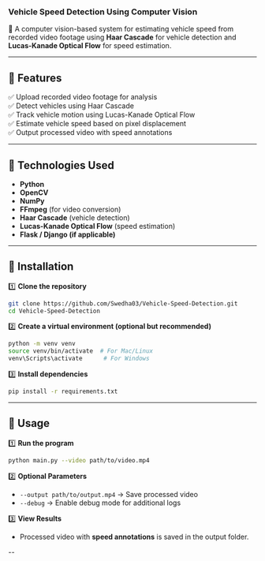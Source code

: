 
### **Vehicle Speed Detection Using Computer Vision**  

🚗 A computer vision-based system for estimating vehicle speed from recorded video footage using **Haar Cascade** for vehicle detection and **Lucas-Kanade Optical Flow** for speed estimation.  

---

## **🔹 Features**  
✅ Upload recorded video footage for analysis  
✅ Detect vehicles using Haar Cascade  
✅ Track vehicle motion using Lucas-Kanade Optical Flow  
✅ Estimate vehicle speed based on pixel displacement  
✅ Output processed video with speed annotations  

---

## **🔹 Technologies Used**  
- **Python**  
- **OpenCV**  
- **NumPy**  
- **FFmpeg** (for video conversion)  
- **Haar Cascade** (vehicle detection)  
- **Lucas-Kanade Optical Flow** (speed estimation)  
- **Flask / Django (if applicable)**  

---

## **🔹 Installation**  

1️⃣ **Clone the repository**  
```bash
git clone https://github.com/Swedha03/Vehicle-Speed-Detection.git
cd Vehicle-Speed-Detection
```

2️⃣ **Create a virtual environment (optional but recommended)**  
```bash
python -m venv venv
source venv/bin/activate  # For Mac/Linux
venv\Scripts\activate      # For Windows
```

3️⃣ **Install dependencies**  
```bash
pip install -r requirements.txt
```

---

## **🔹 Usage**  

1️⃣ **Run the program**  
```bash
python main.py --video path/to/video.mp4
```

2️⃣ **Optional Parameters**  
- `--output path/to/output.mp4` → Save processed video  
- `--debug` → Enable debug mode for additional logs  

3️⃣ **View Results**  
- Processed video with **speed annotations** is saved in the output folder.  

--



